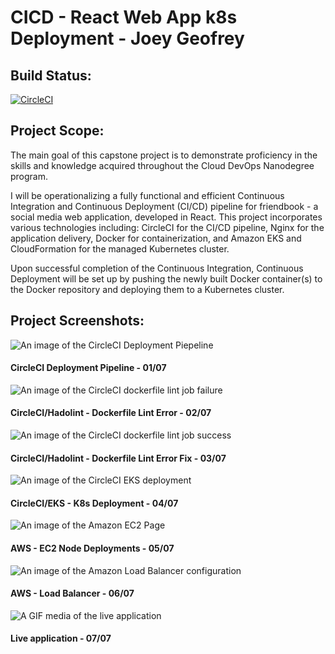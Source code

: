 # CICD - React Web App k8s Deployment - Joey Geofrey

## Build Status:
[![CircleCI](https://dl.circleci.com/status-badge/img/gh/joeygeofrey/CICD-k8s-capstone-project/tree/master.svg?style=svg)](https://dl.circleci.com/status-badge/redirect/gh/joeygeofrey/CICD-k8s-capstone-project/tree/master)

## Project Scope:

The main goal of this capstone project is to demonstrate proficiency in the skills and knowledge acquired throughout the Cloud DevOps Nanodegree program.

I will be operationalizing a fully functional and efficient Continuous Integration and Continuous Deployment (CI/CD) pipeline for friendbook - a social media web application, developed in React. This project incorporates various technologies including: CircleCI for the CI/CD pipeline, Nginx for the application delivery, Docker for containerization, and Amazon EKS and CloudFormation for the managed Kubernetes cluster. 

Upon successful completion of the Continuous Integration, Continuous Deployment will be set up by pushing the newly built Docker container(s) to the Docker repository and deploying them to a Kubernetes cluster.

## Project Screenshots:

![An image of the CircleCI Deployment Piepeline](https://github.com/joeygeofrey/CICD-k8s-capstone-project/blob/master/screenshots/CircleCIPipeline.png)
#### CircleCI Deployment Pipeline - 01/07

![An image of the CircleCI dockerfile lint job failure](https://github.com/joeygeofrey/CICD-k8s-capstone-project/blob/master/screenshots/LintError.png)
#### CircleCI/Hadolint - Dockerfile Lint Error - 02/07

![An image of the CircleCI dockerfile lint job success](https://github.com/joeygeofrey/CICD-k8s-capstone-project/blob/master/screenshots/LintErrorFixed.png)
#### CircleCI/Hadolint - Dockerfile Lint Error Fix - 03/07

![An image of the CircleCI EKS deployment](https://github.com/joeygeofrey/CICD-k8s-capstone-project/blob/master/screenshots/Deployments.png)
#### CircleCI/EKS - K8s Deployment - 04/07

![An image of the Amazon EC2 Page](https://github.com/joeygeofrey/CICD-k8s-capstone-project/blob/master/screenshots/AWSEC2.png)
#### AWS - EC2 Node Deployments - 05/07

![An image of the Amazon Load Balancer configuration](https://github.com/joeygeofrey/CICD-k8s-capstone-project/blob/master/screenshots/LoadBalancer.png)
#### AWS - Load Balancer - 06/07

![A GIF media of the live application](https://github.com/joeygeofrey/CICD-k8s-capstone-project/blob/master/screenshots/Application.gif)
#### Live application - 07/07



